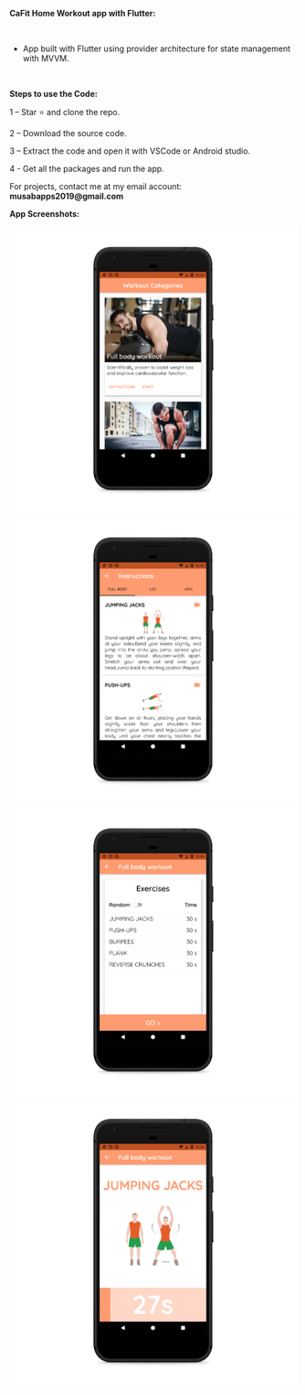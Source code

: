 <p><strong>CaFit Home Workout app with Flutter:</strong></p>
<p>&nbsp;</p>
<ul>
<li>App built with Flutter using provider architecture for state management with MVVM.</li>
</ul>

<p>&nbsp;</p>
<p><strong>Steps to use the Code:</strong></p>
<p>1 &ndash; Star ⭐ and clone the repo.</p>
<p>2 &ndash; Download the source code.</p>
<p>3 &ndash; Extract the code and open it with VSCode or Android studio.</p>
<p>4 - Get all the packages and run the app.</p>
<p>For projects, contact me at my email account: <strong>musabapps2019@gmail.com</strong></p>


<p><strong>App Screenshots:</strong>&nbsp;</p>

![](Screenshots/Screenshot_1594717551_pixel_quite_black_portrait.png)
![](Screenshots/Screenshot_1594717559_pixel_quite_black_portrait.png)
![](Screenshots/Screenshot_1594717567_pixel_quite_black_portrait.png)
![](Screenshots/Screenshot_1594717573_pixel_quite_black_portrait.png)

